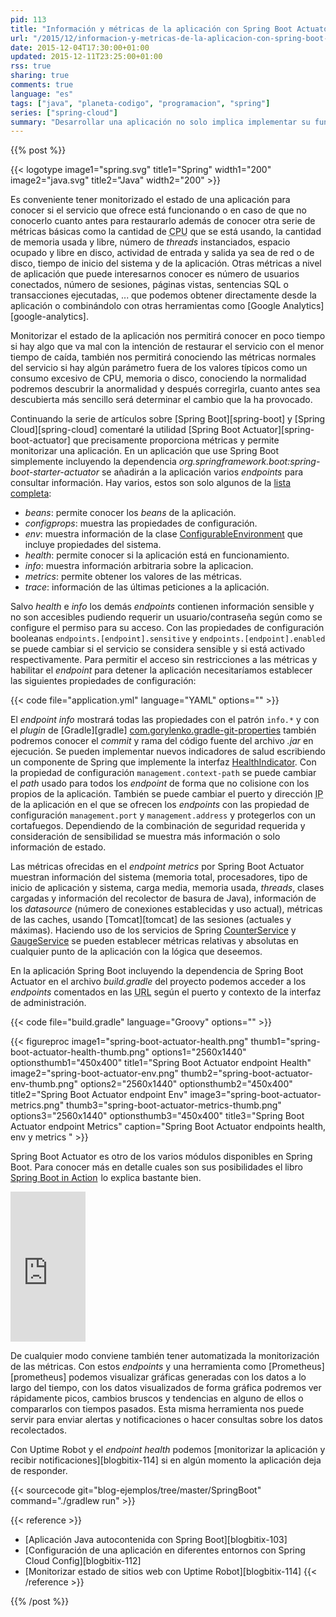 ```yaml
---
pid: 113
title: "Información y métricas de la aplicación con Spring Boot Actuator"
url: "/2015/12/informacion-y-metricas-de-la-aplicacion-con-spring-boot-actuator/"
date: 2015-12-04T17:30:00+01:00
updated: 2015-12-11T23:25:00+01:00
rss: true
sharing: true
comments: true
language: "es"
tags: ["java", "planeta-codigo", "programacion", "spring"]
series: ["spring-cloud"]
summary: "Desarrollar una aplicación no solo implica implementar su funcionalidad, esa aplicación ha de mantenerse funcionando en su entorno de producción. Monitorizar y disponer de información sobre el estado ayuda a mantenerla funcionando sin ninguna caída de servicio u obtener métricas para mejorar su funcionamiento. Entre las numerosas funcionalidades ofrecidas por Spring para las aplicaciones Java está Spring Boot Actuator que precisamente nos proporcionará métricas e información interesantes de serie pudiendo implementar nueva según la necesidades."
---
```


{{% post %}}

{{< logotype image1="spring.svg" title1="Spring" width1="200" image2="java.svg" title2="Java" width2="200" >}}

Es conveniente tener monitorizado el estado de una aplicación para conocer si el servicio que ofrece está funcionando o en caso de que no conocerlo cuanto antes para restaurarlo además de conocer otra serie de métricas básicas como la cantidad de <abbr title="Central Processing Unit">CPU</abbr> que se está usando, la cantidad de memoria usada y libre, número de _threads_ instanciados, espacio ocupado y libre en disco, actividad de entrada y salida ya sea de red o de disco, tiempo de inicio del sistema y de la aplicación. Otras métricas a nivel de aplicación que puede interesarnos conocer es número de usuarios conectados, número de sesiones, páginas vistas, sentencias SQL o transacciones ejecutadas, ... que podemos obtener directamente desde la aplicación o combinándolo con otras herramientas como [Google Analytics][google-analytics].

Monitorizar el estado de la aplicación nos permitirá conocer en poco tiempo si hay algo que va mal con la intención de restaurar el servicio con el menor tiempo de caída, también nos permitirá conociendo las métricas normales del servicio si hay algún parámetro fuera de los valores típicos como un consumo excesivo de CPU, memoria o disco, conociendo la normalidad podremos descubrir la anormalidad y después corregirla, cuanto antes sea descubierta más sencillo será determinar el cambio que la ha provocado.

Continuando la serie de artículos sobre [Spring Boot][spring-boot] y [Spring Cloud][spring-cloud] comentaré la utilidad [Spring Boot Actuator][spring-boot-actuator] que precisamente proporciona métricas y permite monitorizar una aplicación. En un aplicación que use Spring Boot simplemente incluyendo la dependencia _org.springframework.boot:spring-boot-starter-actuator_ se añadirán a la aplicación varios _endpoints_ para consultar información. Hay varios, estos son solo algunos de la [lista completa](https://docs.spring.io/spring-boot/docs/1.5.x/reference/htmlsingle/#production-ready-endpoints):

* _beans_: permite conocer los _beans_ de la aplicación.
* _configprops_: muestra las propiedades de configuración.
* _env_: muestra información de la clase [ConfigurableEnvironment](https://docs.spring.io/spring/docs/current/javadoc-api/org/springframework/core/env/ConfigurableEnvironment.html) que incluye propiedades del sistema.
* _health_: permite conocer si la aplicación está en funcionamiento.
* _info_: muestra información arbitraria sobre la aplicacion.
* _metrics_: permite obtener los valores de las métricas.
* _trace_: información de las últimas peticiones a la aplicación.

Salvo _health_ e _info_ los demás _endpoints_ contienen información sensible y no son accesibles pudiendo requerir un usuario/contraseña según como se configure el permiso para su acceso. Con las propiedades de configuración booleanas <code>endpoints.[endpoint].sensitive</code> y <code>endpoints.[endpoint].enabled</code> se puede cambiar si el servicio se considera sensible y si está activado respectivamente. Para permitir el acceso sin restricciones a las métricas y habilitar el _endpoint_ para detener la aplicación necesitaríamos establecer las siguientes propiedades de configuración:

{{< code file="application.yml" language="YAML" options="" >}}

El _endpoint_ _info_ mostrará todas las propiedades con el patrón <code>info.\*</code> y con el _plugin_ de [Gradle][gradle] [com.gorylenko.gradle-git-properties](https://plugins.gradle.org/plugin/com.gorylenko.gradle-git-properties) también podremos conocer el _commit_ y rama del código fuente del archivo _.jar_ en ejecución. Se pueden implementar nuevos indicadores de salud escribiendo un componente de Spring que implemente la interfaz [HealthIndicator](https://docs.spring.io/spring-boot/docs/1.5.x/api/org/springframework/boot/actuate/health/HealthIndicator.html). Con la propiedad de configuración <code>management.context-path</code> se puede cambiar el _path_ usado para todos los _endpoint_ de forma que no colisione con los propios de la aplicación. También se puede cambiar el puerto y dirección <abbr title="Internet Protocol">IP</abbr> de la aplicación en el que se ofrecen los _endpoints_ con las propiedad de configuración <code>management.port</code> y <code>management.address</code> y protegerlos con un cortafuegos. Dependiendo de la combinación de seguridad requerida y consideración de sensibilidad se muestra más información o solo información de estado.

Las métricas ofrecidas en el _endpoint_ _metrics_ por Spring Boot Actuator muestran información del sistema (memoria total, procesadores, tipo de inicio de aplicación y sistema, carga media, memoria usada, _threads_, clases cargadas y información del recolector de basura de Java), información de los _datasource_ (número de conexiones establecidas y uso actual), métricas de las caches, usando [Tomcat][tomcat] de las sesiones (actuales y máximas). Haciendo uso de los servicios de Spring [CounterService](https://docs.spring.io/spring-boot/docs/1.5.x/api/org/springframework/boot/actuate/metrics/CounterService.html) y [GaugeService](https://docs.spring.io/spring-boot/docs/1.5.x/api/org/springframework/boot/actuate/metrics/GaugeService.html) se pueden establecer métricas relativas y absolutas en cualquier punto de la aplicación con la lógica que deseemos.

En la aplicación Spring Boot incluyendo la dependencia de Spring Boot Actuator en el archivo _build.gradle_ del proyecto podemos acceder a los _endpoints_ comentados en las <abbr title="Uniform Resource Locator">URL</abbr> según el puerto y contexto de la interfaz de administración.

{{< code file="build.gradle" language="Groovy" options="" >}}

{{< figureproc
    image1="spring-boot-actuator-health.png" thumb1="spring-boot-actuator-health-thumb.png" options1="2560x1440" optionsthumb1="450x400" title1="Spring Boot Actuator endpoint Health"
    image2="spring-boot-actuator-env.png" thumb2="spring-boot-actuator-env-thumb.png" options2="2560x1440" optionsthumb2="450x400" title2="Spring Boot Actuator endpoint Env"
    image3="spring-boot-actuator-metrics.png" thumb3="spring-boot-actuator-metrics-thumb.png" options3="2560x1440" optionsthumb3="450x400" title3="Spring Boot Actuator endpoint Metrics"
    caption="Spring Boot Actuator endpoints health, env y metrics " >}}

Spring Boot Actuator es otro de los varios módulos disponibles en Spring Boot. Para conocer más en detalle cuales son sus posibilidades el libro <a rel="nofollow" href="https://www.amazon.es/gp/product/1617292540/ref=as_li_ss_tl?ie=UTF8&camp=3626&creative=24822&creativeASIN=1617292540&linkCode=as2&tag=blobit-21">Spring Boot in Action</a><img src="https://ir-es.amazon-adsystem.com/e/ir?t=blobit-21&l=as2&o=30&a=1617292540" width="1" height="1" border="0" alt="" style="border:none !important; margin:0px !important;" /> lo explica bastante bien.

<div class="media-amazon">
    <iframe src="https://rcm-eu.amazon-adsystem.com/e/cm?lt1=_blank&bc1=000000&IS2=1&bg1=FFFFFF&fc1=000000&lc1=0000FF&t=blobit-21&o=30&p=8&l=as4&m=amazon&f=ifr&ref=ss_til&asins=1617292540&internal=1" style="width:120px;height:240px;" scrolling="no" marginwidth="0" marginheight="0" frameborder="0"></iframe>
</div>

De cualquier modo conviene también tener automatizada la monitorización de las métricas. Con estos _endpoints_ y una herramienta como [Prometheus][prometheus] podemos visualizar gráficas generadas con los datos a lo largo del tiempo, con los datos visualizados de forma gráfica podremos ver rápidamente picos, cambios bruscos y tendencias en alguno de ellos o compararlos con tiempos pasados. Esta misma herramienta nos puede servir para enviar alertas y notificaciones o hacer consultas sobre los datos recolectados.

Con Uptime Robot y el _endpoint_ _health_ podemos [monitorizar la aplicación y recibir notificaciones][blogbitix-114] si en algún momento la aplicación deja de responder.

{{< sourcecode git="blog-ejemplos/tree/master/SpringBoot" command="./gradlew run" >}}

{{< reference >}}
* [Aplicación Java autocontenida con Spring Boot][blogbitix-103]
* [Configuración de una aplicación en diferentes entornos con Spring Cloud Config][blogbitix-112]
* [Monitorizar estado de sitios web con Uptime Robot][blogbitix-114]
{{< /reference >}}

{{% /post %}}
